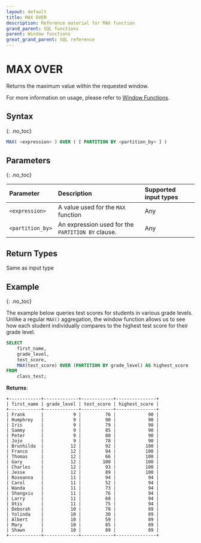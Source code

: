 ```yaml
---
layout: default
title: MAX OVER
description: Reference material for MAX function
grand_parent: SQL functions
parent: Window functions
great_grand_parent: SQL reference
---
```


# MAX OVER

Returns the maximum value within the requested window.

For more information on usage, please refer to [Window Functions](./window-functions.md).

## Syntax
{: .no_toc}

```sql
MAX( <expression> ) OVER ( [ PARTITION BY <partition_by> ] )
```

## Parameters 
{: .no_toc}

| Parameter | Description                                      | Supported input types | 
| :--------- | :------------------------------------------------ | :------------| 
| `<expression>`   | A value used for the `MAX` function       | Any |
| `<partition_by>`   | An expression used for the `PARTITION BY` clause. | Any |


## Return Types
Same as input type

## Example
{: .no_toc}

The example below queries test scores for students in various grade levels. Unlike a regular `MAX()` aggregation, the window function allows us to see how each student individually compares to the highest test score for their grade level.

```sql
SELECT
	first_name,
	grade_level,
	test_score,
	MAX(test_score) OVER (PARTITION BY grade_level) AS highest_score
FROM
	class_test;
```

**Returns**:

```
+------------+-------------+------------+---------------+
| first_name | grade_level | test_score | highest_score |
+------------+-------------+------------+---------------+
| Frank      |           9 |         76 |            90 |
| Humphrey   |           9 |         90 |            90 |
| Iris       |           9 |         79 |            90 |
| Sammy      |           9 |         85 |            90 |
| Peter      |           9 |         80 |            90 |
| Jojo       |           9 |         78 |            90 |
| Brunhilda  |          12 |         92 |           100 |
| Franco     |          12 |         94 |           100 |
| Thomas     |          12 |         66 |           100 |
| Gary       |          12 |        100 |           100 |
| Charles    |          12 |         93 |           100 |
| Jesse      |          12 |         89 |           100 |
| Roseanna   |          11 |         94 |            94 |
| Carol      |          11 |         52 |            94 |
| Wanda      |          11 |         73 |            94 |
| Shangxiu   |          11 |         76 |            94 |
| Larry      |          11 |         68 |            94 |
| Otis       |          11 |         75 |            94 |
| Deborah    |          10 |         78 |            89 |
| Yolinda    |          10 |         30 |            89 |
| Albert     |          10 |         59 |            89 |
| Mary       |          10 |         85 |            89 |
| Shawn      |          10 |         89 |            89 |
+------------+-------------+------------+---------------+
```
